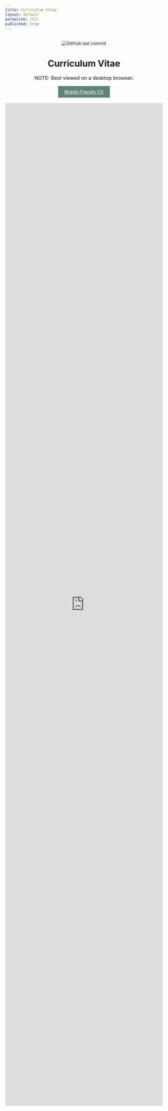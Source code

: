 ```yaml
---
title: Curriculum Vitae
layout: default
permalink: /CV/
published: true
---
```

<div align = center><br>
<img alt="GitHub last commit" src="https://img.shields.io/github/last-commit/meganstumpf/meganstumpf.github.io?path=_pages%2FCV.md&style=plastic&label=Last%20Updated&labelColor=%235F8575%09&color=%23353935%09">
</div>
<div align = center>
  <h1>Curriculum Vitae</h1>
   <p style="font-size: 16px;">NOTE: Best viewed on a desktop browser.</p>
  <a href="https://meganstumpf.github.io/assets/cv.pdf" target="_blank" style="display: inline-block; padding: 10px 20px; background-color: #5F8575; color: white; text-decoration: bold; border-radius: 2px;">Mobile Friendly CV</a><br><br>
  <div style="max-width: 600px; width: 100%; overflow: auto;">
    <iframe src="https://meganstumpf.github.io/assets/cv.pdf" style="width: 100%; height: 80vh; border: none;"></iframe>
  </div>
</div>



